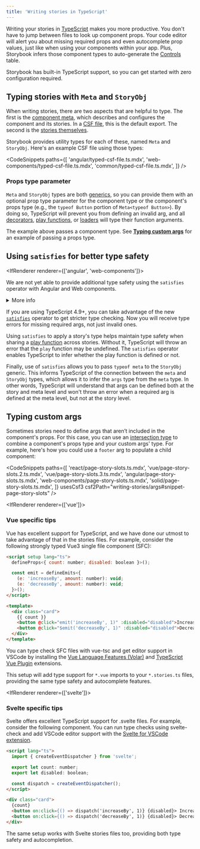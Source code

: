 ```yaml
---
title: 'Writing stories in TypeScript'
---
```


Writing your stories in [TypeScript](https://www.typescriptlang.org/) makes you more productive. You don't have to jump between files to look up component props. Your code editor will alert you about missing required props and even autocomplete prop values, just like when using your components within your app. Plus, Storybook infers those component types to auto-generate the [Controls](../api/doc-block-controls.md) table.

Storybook has built-in TypeScript support, so you can get started with zero configuration required.

## Typing stories with `Meta` and `StoryObj`

When writing stories, there are two aspects that are helpful to type. The first is the [component meta](./index.md#default-export), which describes and configures the component and its stories. In a [CSF file](../api/csf.md), this is the default export. The second is the [stories themselves](./index.md#defining-stories).

Storybook provides utility types for each of these, named `Meta` and `StoryObj`. Here's an example CSF file using those types:

<!-- prettier-ignore-start -->

<CodeSnippets
  paths={[
    'angular/typed-csf-file.ts.mdx',
    'web-components/typed-csf-file.ts.mdx',
    'common/typed-csf-file.ts.mdx',
  ]}
/>

<!-- prettier-ignore-end -->

### Props type parameter

`Meta` and `StoryObj` types are both [generics](https://www.typescriptlang.org/docs/handbook/2/generics.html#working-with-generic-type-variables), so you can provide them with an optional prop type parameter for the component type or the component's props type (e.g., the `typeof Button` portion of `Meta<typeof Button>`). By doing so, TypeScript will prevent you from defining an invalid arg, and all [decorators](./decorators.md), [play functions](./play-function.md), or [loaders](./loaders.md) will type their function arguments.

The example above passes a component type. See [**Typing custom args**](#typing-custom-args) for an example of passing a props type.

## Using `satisfies` for better type safety

<IfRenderer renderer={['angular', 'web-components']}>

<Callout variant="info">

We are not yet able to provide additional type safety using the `satisfies` operator with Angular and Web components.

<details>
<summary>More info</summary>

Both Angular and Web components utilize a class plus decorator approach. The decorators provide runtime metadata, but do not offer metadata at compile time.

As a result, it appears impossible to determine if a property in the class is a required property or an optional property (but non-nullable due to a default value) or a non-nullable internal state variable.

For more information, please refer to [this discussion](https://github.com/storybookjs/storybook/discussions/20988).

</details>

</Callout>

</IfRenderer>

If you are using TypeScript 4.9+, you can take advantage of the new [`satisfies`](https://www.typescriptlang.org/docs/handbook/release-notes/typescript-4-9.html) operator to get stricter type checking. Now you will receive type errors for missing required args, not just invalid ones.

Using `satisfies` to apply a story's type helps maintain type safety when sharing a [play function](./play-function.md) across stories. Without it, TypeScript will throw an error that the `play` function may be undefined. The `satisfies` operator enables TypeScript to infer whether the play function is defined or not.

Finally, use of `satisfies` allows you to pass `typeof meta` to the `StoryObj` generic. This informs TypeScript of the connection between the `meta` and `StoryObj` types, which allows it to infer the `args` type from the `meta` type. In other words, TypeScript will understand that args can be defined both at the story and meta level and won't throw an error when a required arg is defined at the meta level, but not at the story level.

## Typing custom args

Sometimes stories need to define args that aren’t included in the component's props. For this case, you can use an [intersection type](https://www.typescriptlang.org/docs/handbook/2/objects.html#intersection-types) to combine a component's props type and your custom args' type. For example, here's how you could use a `footer` arg to populate a child component:

<!-- prettier-ignore-start -->

<CodeSnippets
  paths={[
    'react/page-story-slots.ts.mdx',
    'vue/page-story-slots.2.ts.mdx',
    'vue/page-story-slots.3.ts.mdx',
    'angular/page-story-slots.ts.mdx',
    'web-components/page-story-slots.ts.mdx',
    'solid/page-story-slots.ts.mdx',
  ]}
  usesCsf3
  csf2Path="writing-stories/args#snippet-page-story-slots"
/>

<!-- prettier-ignore-end -->

<IfRenderer renderer={['vue']}>

### Vue specific tips

Vue has excellent support for TypeScript, and we have done our utmost to take advantage of that in the stories files. For example, consider the following strongly typed Vue3 single file component (SFC):

```html
<script setup lang="ts">
  defineProps<{ count: number; disabled: boolean }>();

  const emit = defineEmits<{
    (e: 'increaseBy', amount: number): void;
    (e: 'decreaseBy', amount: number): void;
  }>();
</script>

<template>
  <div class="card">
    {{ count }}
    <button @click="emit('increaseBy', 1)" :disabled="disabled">Increase by 1</button>
    <button @click="$emit('decreaseBy', 1)" :disabled="disabled">Decrease by 1</button>
  </div>
</template>
```

You can type check SFC files with vue-tsc and get editor support in VSCode by installing the [Vue Language Features (Volar)](https://marketplace.visualstudio.com/items?itemName=Vue.volar) and [TypeScript Vue Plugin](https://marketplace.visualstudio.com/items?itemName=Vue.vscode-typescript-vue-plugin) extensions.

This setup will add type support for `*.vue` imports to your `*.stories.ts` files, providing the same type safety and autocomplete features.

</IfRenderer>

<IfRenderer renderer={['svelte']}>

### Svelte specific tips

Svelte offers excellent TypeScript support for .svelte files. For example, consider the following component. You can run type checks using svelte-check and add VSCode editor support with the [Svelte for VSCode extension](https://marketplace.visualstudio.com/items?itemName=svelte.svelte-vscode&ssr=false#overview).

```html
<script lang="ts">
  import { createEventDispatcher } from 'svelte';

  export let count: number;
  export let disabled: boolean;

  const dispatch = createEventDispatcher();
</script>

<div class="card">
  {count}
  <button on:click={() => dispatch('increaseBy', 1)} {disabled}> Increase by 1 </button>
  <button on:click={() => dispatch('decreaseBy', 1)} {disabled}> Decrease by 1 </button>
</div>
```

The same setup works with Svelte stories files too, providing both type safety and autocompletion.

</IfRenderer>
